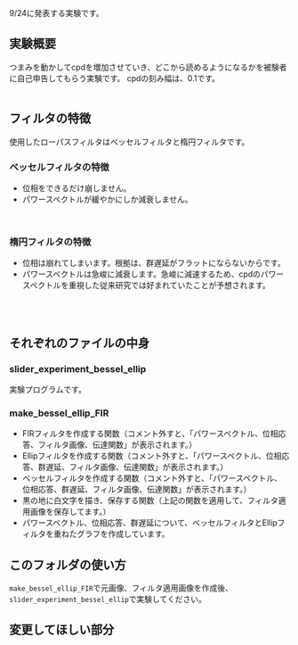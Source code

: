 9/24に発表する実験です。
## 実験概要
つまみを動かしてcpdを増加させていき、どこから読めるようになるかを被験者に自己申告してもらう実験です。
cpdの刻み幅は、0.1です。
<br>
<br>
## フィルタの特徴
使用したローパスフィルタはベッセルフィルタと楕円フィルタです。
<br>

### ベッセルフィルタの特徴
- 位相をできるだけ崩しません。
- パワースペクトルが緩やかにしか減衰しません。
<br>

### 楕円フィルタの特徴
- 位相は崩れてしまいます。根拠は、群遅延がフラットにならないからです。
- パワースペクトルは急峻に減衰します。急峻に減速するため、cpdのパワースペクトルを重視した従来研究では好まれていたことが予想されます。
<br>
<br>

## それぞれのファイルの中身

### slider_experiment_bessel_ellip
実験プログラムです。

### make_bessel_ellip_FIR
- FIRフィルタを作成する関数（コメント外すと、「パワースペクトル、位相応答、フィルタ画像、伝達関数」が表示されます。）
- Ellipフィルタを作成する関数（コメント外すと、「パワースペクトル、位相応答、群遅延、フィルタ画像、伝達関数」が表示されます。）
- ベッセルフィルタを作成する関数（コメント外すと、「パワースペクトル、位相応答、群遅延、フィルタ画像、伝達関数」が表示されます。）
- 黒の地に白文字を描き、保存する関数（上記の関数を適用して、フィルタ適用画像を保存してます。）
- パワースペクトル、位相応答、群遅延について、ベッセルフィルタとEllipフィルタを重ねたグラフを作成しています。

## このフォルダの使い方
`make_bessel_ellip_FIR`で元画像、フィルタ適用画像を作成後、`slider_experiment_bessel_ellip`で実験してください。

## 変更してほしい部分
